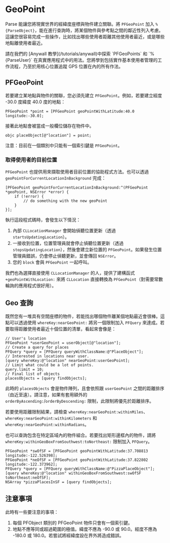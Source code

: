 # GeoPoint

Parse 能讓您將現實世界的經緯度座標與物件建立關聯。將 `PFGeoPoint` 加入 `%{ParseObject}`，能在進行查詢時，將某個物件與參考點之間的鄰近性列入考慮。這讓您很容易完成一些操作，比如找出哪些使用者距離其他使用者最近，或是哪些地點離使用者最近。

<div class='tip info'><div>
請在我們的 [Anywall 教學](/tutorials/anywall)中探索 `PFGeoPoints` 和 `%{ParseUser}` 在真實應用程式中的用法。您將學到包括實作基本使用者管理的工作流程，乃至於用核心位置追蹤 GPS 位置在內的所有作法。
</div></div>

## PFGeoPoint

若要建立某地點與物件的關聯，您必須先建立 `PFGeoPoint`。例如，若要建立經度 -30.0 度緯度 40.0 度的地點：

```objc
PFGeoPoint *point = [PFGeoPoint geoPointWithLatitude:40.0 longitude:-30.0];
```

接著此地點會被當成一般欄位儲存在物件中。

```objc placeObject[@"location"] = point;```

注意：目前在一個類別中只能有一個索引鍵是 `PFGeoPoint`。

### 取得使用者的目前位置

`PFGeoPoint` 也提供用來擷取使用者目前位置的協助程式方法。也可以透過 `geoPointForCurrentLocationInBackground` 完成：

```objc
[PFGeoPoint geoPointForCurrentLocationInBackground:^(PFGeoPoint *geoPoint, NSError *error) {
    if (!error) {
        // do something with the new geoPoint
    }
}];
```

執行這段程式碼時，會發生以下情況：

1.  內部 `CLLocationManager` 會開始偵聽位置更新（透過 `startsUpdatingLocation`）。
2.  一接收到位置，位置管理員就會停止偵聽位置更新（透過 `stopsUpdatingLocation`），然後會建立新位置的 `PFGeoPoint`。如果發生位置管理員錯誤，仍會停止偵聽更新，並會傳回 `NSError`。
3.  您的 `block` 會與 `PFGeoPoint` 一起呼叫。

我們也為選擇直接使用 `CLLocationManager` 的人，提供了建構函式 `+geoPointWithLocation:` 來將 `CLLocation` 直接轉換為 `PFGeoPoint`（對需要常數輪詢的應用程式很好用）。

## Geo 查詢

既然您有一堆具有空間座標的物件，若能找出哪個物件離某個地點最近會很棒。這點可以透過使用 `whereKey:nearGeoPoint:` 將另一個限制加入 `PFQuery` 來達成。若要取得距離使用者最近十個位置的清單，看起來會像是：

```objc
// User's location
PFGeoPoint *userGeoPoint = userObject[@"location"];
// Create a query for places
PFQuery *query = [PFQuery queryWithClassName:@"PlaceObject"];
// Interested in locations near user.
[query whereKey:@"location" nearGeoPoint:userGeoPoint];
// Limit what could be a lot of points.
query.limit = 10;
// Final list of objects
placesObjects = [query findObjects];
```

此時的 `placesObjects` 會是物件陣列，且會依照跟 `userGeoPoint` 之間的距離排序（由近至遠）。請注意，如果有套用額外的 `orderByAscending:`/`orderByDescending:` 限制，此限制將優先於距離排序。

若要使用距離限制結果，請檢查 `whereKey:nearGeoPoint:withinMiles`、`whereKey:nearGeoPoint:withinKilometers` 和 `whereKey:nearGeoPoint:withinRadians`。

也可以查詢包含在特定區域內的物件組合。若要找出矩形邊框內的物件，請將 `whereKey:withinGeoBoxFromSouthwest:toNortheast:` 限制加入 `PFQuery`。

```objc
PFGeoPoint *swOfSF = [PFGeoPoint geoPointWithLatitude:37.708813 longitude:-122.526398];
PFGeoPoint *neOfSF = [PFGeoPoint geoPointWithLatitude:37.822802 longitude:-122.373962];
PFQuery *query = [PFQuery queryWithClassName:@"PizzaPlaceObject"];
[query whereKey:@"location" withinGeoBoxFromSouthwest:swOfSF toNortheast:neOfSF];
NSArray *pizzaPlacesInSF = [query findObjects];
```

## 注意事項

此時有一些要注意的事項：

1.  每個 PFObject 類別的 PFGeoPoint 物件只會有一個索引鍵。
2.  地點不應等同或超過範圍的極值。緯度不應為 -90.0 或 90.0。經度不應為 -180.0 或 180.0。若嘗試將經緯度設在界外將造成錯誤。
